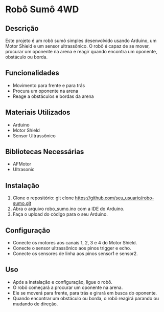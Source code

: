 # Robô Sumô 4WD

## Descrição

Este projeto é um robô sumô simples desenvolvido usando Arduino, um Motor Shield e um sensor ultrassônico. O robô é capaz de se mover, procurar um oponente na arena e reagir quando encontra um oponente, obstáculo ou borda.

## Funcionalidades

- Movimento para frente e para trás
- Procura um oponente na arena
- Reage a obstáculos e bordas da arena

## Materiais Utilizados

- Arduino
- Motor Shield
- Sensor Ultrassônico

## Bibliotecas Necessárias

- AFMotor
- Ultrasonic

## Instalação

1. Clone o repositório: git clone https://github.com/seu_usuario/robo-sumo.git
2. Abra o arquivo robo_sumo.ino com a IDE do Arduino.
3. Faça o upload do código para o seu Arduino.

## Configuração

- Conecte os motores aos canais 1, 2, 3 e 4 do Motor Shield.
- Conecte o sensor ultrassônico aos pinos trigger e echo.
- Conecte os sensores de linha aos pinos sensor1 e sensor2.

## Uso

- Após a instalação e configuração, ligue o robô.
- O robô começará a procurar um oponente na arena.
- Ele se moverá para frente, para trás e girará em busca do oponente.
- Quando encontrar um obstáculo ou borda, o robô reagirá parando ou mudando de direção.
